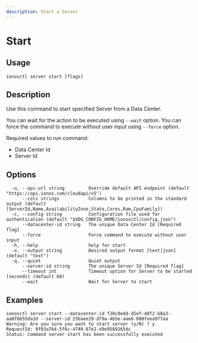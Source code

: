 ```yaml
---
description: Start a Server
---
```


# Start

## Usage

```text
ionosctl server start [flags]
```

## Description

Use this command to start specified Server from a Data Center.

You can wait for the action to be executed using `--wait` option. You can force the command to execute without user input using `--force` option.

Required values to run command:

* Data Center Id
* Server Id

## Options

```text
  -u, --api-url string         Override default API endpoint (default "https://api.ionos.com/cloudapi/v5")
      --cols strings           Columns to be printed in the standard output (default [ServerId,Name,AvailabilityZone,State,Cores,Ram,CpuFamily])
  -c, --config string          Configuration file used for authentication (default "$XDG_CONFIG_HOME/ionosctl/config.json")
      --datacenter-id string   The unique Data Center Id [Required flag]
      --force                  Force command to execute without user input
  -h, --help                   help for start
  -o, --output string          Desired output format [text|json] (default "text")
  -q, --quiet                  Quiet output
      --server-id string       The unique Server Id [Required flag]
      --timeout int            Timeout option for Server to be started [seconds] (default 60)
      --wait                   Wait for Server to start
```

## Examples

```text
ionosctl server start --datacenter-id f28c0edd-d5ef-48f2-b8a3-aa8f6b55da3d --server-id 25baee29-d79a-4b5e-aae6-080feea977aa
Warning: Are you sure you want to start server (y/N) ? y
RequestId: 9f03a764-5f6c-4740-87e2-d9e9589265dc
Status: Command server start has been successfully executed
```

